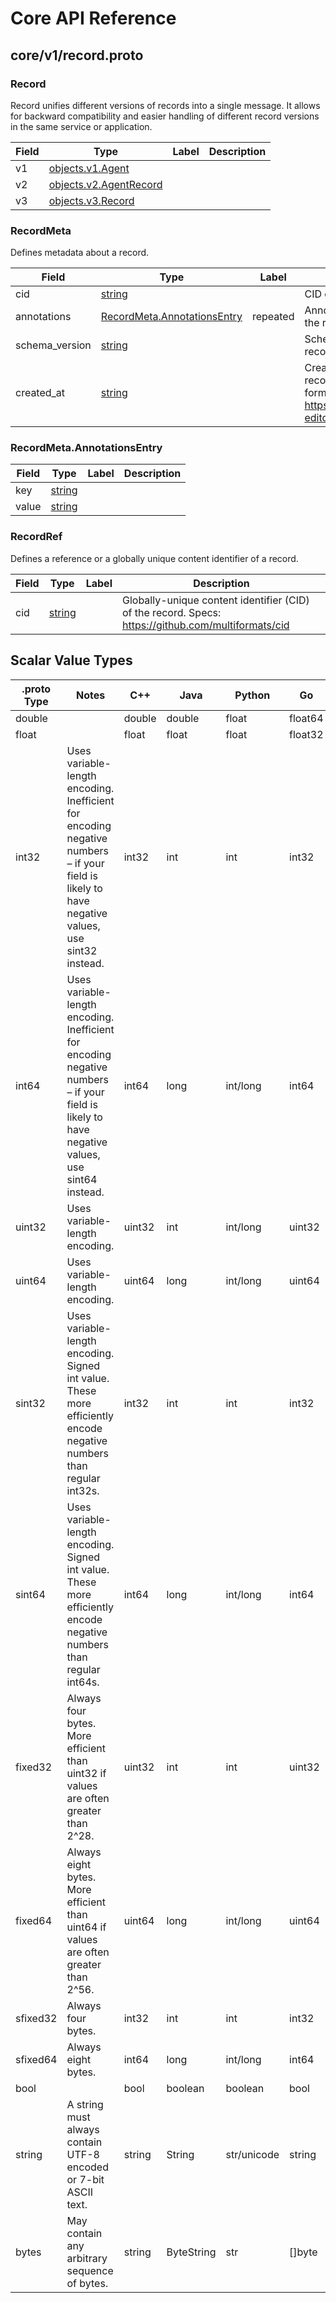 # Core API Reference

<a name="core_v1_record-proto"></a>


## core/v1/record.proto



<a name="core-v1-Record"></a>

### Record
Record unifies different versions of records into a single message.
It allows for backward compatibility and easier handling of different
record versions in the same service or application.


| Field | Type | Label | Description |
| ----- | ---- | ----- | ----------- |
| v1 | [objects.v1.Agent](#objects-v1-Agent) |  |  |
| v2 | [objects.v2.AgentRecord](#objects-v2-AgentRecord) |  |  |
| v3 | [objects.v3.Record](#objects-v3-Record) |  |  |






<a name="core-v1-RecordMeta"></a>

### RecordMeta
Defines metadata about a record.


| Field | Type | Label | Description |
| ----- | ---- | ----- | ----------- |
| cid | [string](#string) |  | CID of the record. |
| annotations | [RecordMeta.AnnotationsEntry](#core-v1-RecordMeta-AnnotationsEntry) | repeated | Annotations attached to the record. |
| schema_version | [string](#string) |  | Schema version of the record. |
| created_at | [string](#string) |  | Creation timestamp of the record in the RFC3339 format. Specs: https://www.rfc-editor.org/rfc/rfc3339.html |






<a name="core-v1-RecordMeta-AnnotationsEntry"></a>

### RecordMeta.AnnotationsEntry



| Field | Type | Label | Description |
| ----- | ---- | ----- | ----------- |
| key | [string](#string) |  |  |
| value | [string](#string) |  |  |






<a name="core-v1-RecordRef"></a>

### RecordRef
Defines a reference or a globally unique content identifier of a record.


| Field | Type | Label | Description |
| ----- | ---- | ----- | ----------- |
| cid | [string](#string) |  | Globally-unique content identifier (CID) of the record. Specs: https://github.com/multiformats/cid |





 

 

 

 



## Scalar Value Types

| .proto Type | Notes | C++ | Java | Python | Go | C# | PHP | Ruby |
| ----------- | ----- | --- | ---- | ------ | -- | -- | --- | ---- |
| <a name="double" /> double |  | double | double | float | float64 | double | float | Float |
| <a name="float" /> float |  | float | float | float | float32 | float | float | Float |
| <a name="int32" /> int32 | Uses variable-length encoding. Inefficient for encoding negative numbers – if your field is likely to have negative values, use sint32 instead. | int32 | int | int | int32 | int | integer | Bignum or Fixnum (as required) |
| <a name="int64" /> int64 | Uses variable-length encoding. Inefficient for encoding negative numbers – if your field is likely to have negative values, use sint64 instead. | int64 | long | int/long | int64 | long | integer/string | Bignum |
| <a name="uint32" /> uint32 | Uses variable-length encoding. | uint32 | int | int/long | uint32 | uint | integer | Bignum or Fixnum (as required) |
| <a name="uint64" /> uint64 | Uses variable-length encoding. | uint64 | long | int/long | uint64 | ulong | integer/string | Bignum or Fixnum (as required) |
| <a name="sint32" /> sint32 | Uses variable-length encoding. Signed int value. These more efficiently encode negative numbers than regular int32s. | int32 | int | int | int32 | int | integer | Bignum or Fixnum (as required) |
| <a name="sint64" /> sint64 | Uses variable-length encoding. Signed int value. These more efficiently encode negative numbers than regular int64s. | int64 | long | int/long | int64 | long | integer/string | Bignum |
| <a name="fixed32" /> fixed32 | Always four bytes. More efficient than uint32 if values are often greater than 2^28. | uint32 | int | int | uint32 | uint | integer | Bignum or Fixnum (as required) |
| <a name="fixed64" /> fixed64 | Always eight bytes. More efficient than uint64 if values are often greater than 2^56. | uint64 | long | int/long | uint64 | ulong | integer/string | Bignum |
| <a name="sfixed32" /> sfixed32 | Always four bytes. | int32 | int | int | int32 | int | integer | Bignum or Fixnum (as required) |
| <a name="sfixed64" /> sfixed64 | Always eight bytes. | int64 | long | int/long | int64 | long | integer/string | Bignum |
| <a name="bool" /> bool |  | bool | boolean | boolean | bool | bool | boolean | TrueClass/FalseClass |
| <a name="string" /> string | A string must always contain UTF-8 encoded or 7-bit ASCII text. | string | String | str/unicode | string | string | string | String (UTF-8) |
| <a name="bytes" /> bytes | May contain any arbitrary sequence of bytes. | string | ByteString | str | []byte | ByteString | string | String (ASCII-8BIT) |

